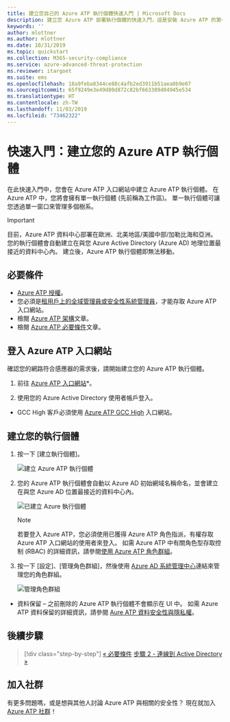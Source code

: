 ```yaml
---
title: 建立您自己的 Azure ATP 執行個體快速入門 | Microsoft Docs
description: 建立您 Azure ATP 部署執行個體的快速入門，這是安裝 Azure ATP 的第一步。
keywords: ''
author: mlottner
ms.author: mlottner
ms.date: 10/31/2019
ms.topic: quickstart
ms.collection: M365-security-compliance
ms.service: azure-advanced-threat-protection
ms.reviewer: itargoet
ms.suite: ems
ms.openlocfilehash: 18a9feba8344ce88c4afb2ed3911b51aea0b9e07
ms.sourcegitcommit: 65f9249e3e49d80d872c82bf663389d04945e534
ms.translationtype: HT
ms.contentlocale: zh-TW
ms.lasthandoff: 11/03/2019
ms.locfileid: "73462322"
---
```

# <a name="quickstart-create-your-azure-atp-instance"></a>快速入門：建立您的 Azure ATP 執行個體

在此快速入門中，您會在 Azure ATP 入口網站中建立 Azure ATP 執行個體。 在 Azure ATP 中，您將會擁有單一執行個體 (先前稱為工作區)。 單一執行個體可讓您透過單一窗口來管理多個樹系。

> [!IMPORTANT]
> 目前，Azure ATP 資料中心部署在歐洲、北美地區/美國中部/加勒比海和亞洲。 您的執行個體會自動建立在與您 Azure Active Directory (Azure AD) 地理位置最接近的資料中心內。 建立後，Azure ATP 執行個體即無法移動。

## <a name="prerequisites"></a>必要條件

- [Azure ATP 授權](atp-technical-faq.md#licensing-and-privacy)。
- 您必須是[租用戶上的全域管理員或安全性系統管理員](https://docs.microsoft.com/azure/active-directory/users-groups-roles/directory-assign-admin-roles#available-roles)，才能存取 Azure ATP 入口網站。
- 檢閱 [Azure ATP 架構](atp-architecture.md)文章。
- 檢閱 [Azure ATP 必要條件](atp-prerequisites.md)文章。 

## <a name="sign-in-to-the-azure-atp-portal"></a>登入 Azure ATP 入口網站

確認您的網路符合感應器的需求後，請開始建立您的 Azure ATP 執行個體。

1. 前往 [Azure ATP 入口網站](https://portal.atp.azure.com)*。

2. 使用您的 Azure Active Directory 使用者帳戶登入。

* GCC High 客戶必須使用 [Azure ATP GCC High](http://portal.atp.azure.us) 入口網站。  

## <a name="create-your-instance"></a>建立您的執行個體

1. 按一下 [建立執行個體]。 

    ![建立 Azure ATP 執行個體](media/create-instance.png)

2. 您的 Azure ATP 執行個體會自動以 Azure AD 初始網域名稱命名，並會建立在與您 Azure AD 位置最接近的資料中心內。 

    ![已建立 Azure 執行個體](media/instance-created.png)

    > [!NOTE]
    > 若要登入 Azure ATP，您必須使用已獲得 Azure ATP 角色指派，有權存取 Azure ATP 入口網站的使用者來登入。 如需 Azure ATP 中有關角色型存取控制 (RBAC) 的詳細資訊，請參閱[使用 Azure ATP 角色群組](atp-role-groups.md)。
 
3. 按一下 [設定]、[管理角色群組]，然後使用 [Azure AD 系統管理中心](https://docs.microsoft.com/azure/active-directory/active-directory-assign-admin-roles-azure-portal)連結來管理您的角色群組。

    ![管理角色群組](media/creation-manage-role-groups.png)

- 資料保留 – 之前刪除的 Azure ATP 執行個體不會顯示在 UI 中。 如需 Azure ATP 資料保留的詳細資訊，請參閱 [Aure ATP 資料安全性與隱私權](atp-privacy-compliance.md)。

## <a name="next-steps"></a>後續步驟

> [!div class="step-by-step"]
> [« 必要條件](atp-prerequisites.md)
> [步驟 2 - 連線到 Active Directory »](install-atp-step2.md)

## <a name="join-the-community"></a>加入社群

有更多問題嗎，或是想與其他人討論 Azure ATP 與相關的安全性？ 現在就加入 [Azure ATP 社群](https://aka.ms/azureatpcommunity)！

